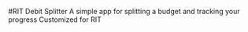 #RIT Debit Splitter
A simple app for splitting a budget and tracking your progress
Customized for RIT
